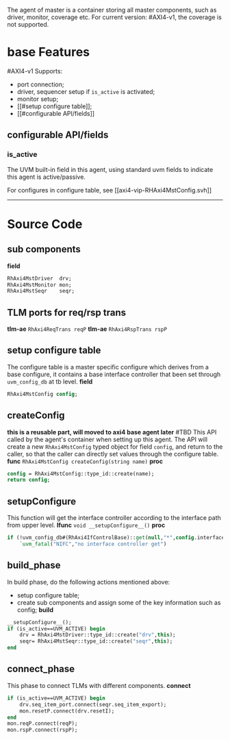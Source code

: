 
The agent of master is a container storing all master components, such as driver, monitor, coverage etc. For current version: #AXI4-v1, the coverage is not supported.
# base Features
#AXI4-v1 
Supports:
- port connection;
- driver, sequencer setup if `is_active` is activated;
- monitor setup;
- [[#setup configure table]];
- [[#configurable API/fields]]

## configurable API/fields
### is_active
The UVM built-in field in this agent, using standard uvm fields to indicate this agent is active/passive.

For configures in configure table, see [[axi4-vip-RHAxi4MstConfig.svh]]

---
# Source Code
## sub components
**field**
```systemverilog
RhAxi4MstDriver  drv;
RhAxi4MstMonitor mon;
RhAxi4MstSeqr    seqr;
```
## TLM ports for req/rsp trans
**tlm-ae** `RhAxi4ReqTrans reqP`
**tlm-ae** `RhAxi4RspTrans rspP`
## setup configure table
The configure table is a master specific configure which derives from a base configure, it contains a base interface controller that been set through `uvm_config_db` at tb level.
**field**
```systemverilog
RhAxi4MstConfig config;
```

## createConfig
**this is a reusable part, will moved to axi4 base agent later** #TBD 
This API called by the agent's container when setting up this agent. The API will create a new `RhAxi4MstConfig` typed object for field `config`, and return to the caller, so that the caller can directly set values through the configure table.
**func** `RhAxi4MstConfig createConfig(string name)`
**proc**
```systemverilog
config = RhAxi4MstConfig::type_id::create(name);
return config;
```
## setupConfigure
This function will get the interface controller according to the interface path from upper level.
**lfunc** `void __setupConfigure__()`
**proc**
```systemverilog
if (!uvm_config_db#(RhAxi4IfControlBase)::get(null,"*",config.interfacePath,config.ifCtrl))
	`uvm_fatal("NIFC","no interface controller get")
```

## build_phase
In build phase, do the following actions mentioned above:
- setup configure table;
- create sub components and assign some of the key information such as config;
**build**
```systemverilog
__setupConfigure__();
if (is_active==UVM_ACTIVE) begin
	drv = RhAxi4MstDriver::type_id::create("drv",this);
	seqr= RhAxi4MstSeqr::type_id::create("seqr",this);
end
```

## connect_phase
This phase to connect TLMs with different components.
**connect**
```systemverilog
if (is_active==UVM_ACTIVE) begin
	drv.seq_item_port.connect(seqr.seq_item_export);
	mon.resetP.connect(drv.resetI);
end
mon.reqP.connect(reqP);
mon.rspP.connect(rspP);
```